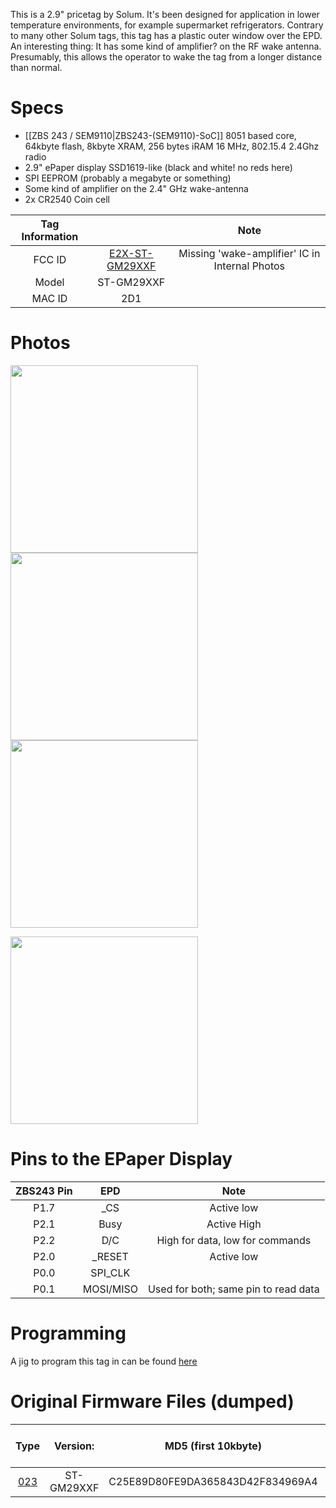 This is a 2.9" pricetag by Solum. It's been designed for application in lower temperature environments, for example supermarket refrigerators. Contrary to many other Solum tags, this tag has a plastic outer window over the EPD. An interesting thing: It has some kind of amplifier? on the RF wake antenna. Presumably, this allows the operator to wake the tag from a longer distance than normal.

# Specs #
* [[ZBS 243 / SEM9110|ZBS243-(SEM9110)-SoC]] 8051 based core, 64kbyte flash, 8kbyte XRAM, 256 bytes iRAM 16 MHz, 802.15.4 2.4Ghz radio
* 2.9" ePaper display SSD1619-like (black and white! no reds here)
* SPI EEPROM (probably a megabyte or something)
* Some kind of amplifier on the 2.4" GHz wake-antenna
* 2x CR2540 Coin cell

 Tag Information                     |       | Note
:-------------------------:|:-------------------------:|:-------------------------:
FCC ID | [E2X-ST-GM29XXF](https://fccid.io/E2X-ST-GM29XXF)| Missing 'wake-amplifier' IC in Internal Photos
Model | ST-GM29XXF
MAC ID | 2D1

# Photos #

<img width="300" src="https://github.com/jjwbruijn/OpenEPaperLink/assets/2544995/17423cd7-e3a0-4e18-8405-43e53b4a6a2c">
<img width="300" src="https://github.com/jjwbruijn/OpenEPaperLink/assets/2544995/77ec1366-526f-4b80-9aa6-4d75da27ee05">
<img width="300" src="https://github.com/jjwbruijn/OpenEPaperLink/assets/2544995/237c3bd8-aa6d-4498-b9e8-730ca5187506"><br/>

<img width="300" src="https://github.com/jjwbruijn/OpenEPaperLink/assets/2544995/eecb071d-2dd9-420a-8642-3eee56667691"><br/>

# Pins to the EPaper Display #

ZBS243 Pin                       |EPD       | Note             
:-------------------------:|:-------------------------:|:-------------------------:
P1.7 | _CS | Active low
P2.1 | Busy | Active High
P2.2 | D/C | High for data, low for commands
P2.0 | _RESET | Active low
P0.0 | SPI_CLK
P0.1 | MOSI/MISO | Used for both; same pin to read data

# Programming # 
A jig to program this tag in can be found [here](https://github.com/jjwbruijn/OpenEPaperLink/blob/master/Hardware/Uncommon%20Tag%20Jigs/ST-GM29XXF.stl)


# Original Firmware Files (dumped) #
Type | Version:     | MD5 (first 10kbyte) | Original Tag Mac (as written on case)| Note
:------------------:|:----------:|:-------------:|:--------------:|:---------------:
[023](https://github.com/jjwbruijn/OpenEPaperLink/blob/master/fw_dumps/023-02188B012D17-ST-GM29XXF.bin) | ST-GM29XXF | C25E89D80FE9DA365843D42F834969A4 | 02188B012D17